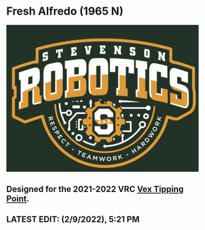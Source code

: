 # Fresh Alfredo (1965 N)
![](./media/stevensonvexlogo.png "Stevenson Robotics 2021-2022")
## Designed for the 2021-2022 VRC [Vex Tipping Point](https://www.vexrobotics.com/v5/competition/vrc-current-game).
## LATEST EDIT: (2/9/2022), 5:21 PM